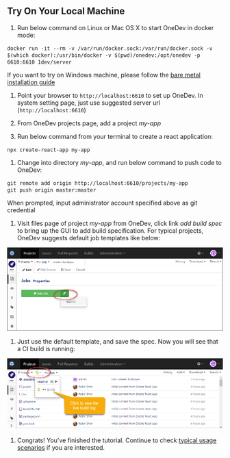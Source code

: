 Try On Your Local Machine
---

1. Run below command on Linux or Mac OS X to start OneDev in docker mode:

  ```
  docker run -it --rm -v /var/run/docker.sock:/var/run/docker.sock -v $(which docker):/usr/bin/docker -v $(pwd)/onedev:/opt/onedev -p 6610:6610 1dev/server
  ```
  If you want to try on Windows machine, please follow the [bare metal installation guide](run-on-bare-metal-machine.md)

1. Point your browser to `http://localhost:6610` to set up OneDev. In system setting page, just use suggested server url (`http://localhost:6610`)

1. From OneDev projects page, add a project _my-app_

1. Run below command from your terminal to create a react application:

  ```
  npx create-react-app my-app
  ```
  
1. Change into directory _my-app_, and run below command to push code to OneDev:

  ```
  git remote add origin http://localhost:6610/projects/my-app
  git push origin master:master
  ```
  When prompted, input administrator account specified above as git credential
  
1. Visit files page of project _my-app_ from OneDev, click link _add build spec_ to bring up the GUI to add build specification. For typical projects, OneDev suggests default job templates like below:

  ![Add Job Wizard](../images/add-job-wizard.png)
  
1. Just use the default template, and save the spec. Now you will see that a CI build is running:

  ![After Add Ci Job](../images/after-add-ci-job.png)
    
1. Congrats! You've finished the tutorial. Continue to check [typical usage scenarios](usage-scenarios.md) if you are interested.